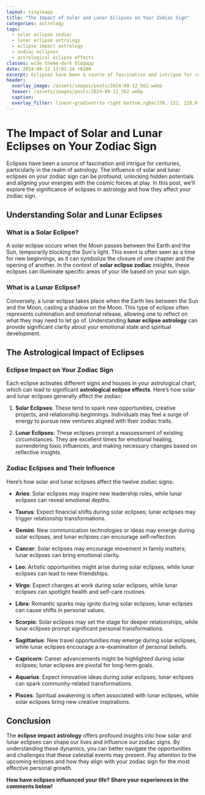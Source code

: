 ```yaml
---
layout: singleapp
title: "The Impact of Solar and Lunar Eclipses on Your Zodiac Sign"
categories: astrology
tags:
  - solar eclipse zodiac
  - lunar eclipse astrology
  - eclipse impact astrology
  - zodiac eclipses
  - astrological eclipse effects
classes: wide theme-dark blogapp
date: 2024-09-12 13:01:14 +0100
excerpt: Eclipses have been a source of fascination and intrigue for centuries, particularly in the realm of astrology. The influence of solar and lunar eclipses on...
header:
  overlay_image: /assets/images/posts/2024-09-12_562.webp
  teaser: /assets/images/posts/2024-09-12_562.webp
  caption: 
  overlay_filter: linear-gradient(to right bottom,rgba(150, 122, 220,0.8), rgba(255,245,208,0.5))
---
```


# The Impact of Solar and Lunar Eclipses on Your Zodiac Sign

Eclipses have been a source of fascination and intrigue for centuries, particularly in the realm of astrology. The influence of solar and lunar eclipses on your zodiac sign can be profound, unlocking hidden potentials and aligning your energies with the cosmic forces at play. In this post, we'll explore the significance of eclipses in astrology and how they affect your zodiac sign.

## Understanding Solar and Lunar Eclipses

### What is a Solar Eclipse?

A solar eclipse occurs when the Moon passes between the Earth and the Sun, temporarily blocking the Sun's light. This event is often seen as a time for new beginnings, as it can symbolize the closure of one chapter and the opening of another. In the context of **solar eclipse zodiac** insights, these eclipses can illuminate specific areas of your life based on your sun sign.

### What is a Lunar Eclipse?

Conversely, a lunar eclipse takes place when the Earth lies between the Sun and the Moon, casting a shadow on the Moon. This type of eclipse often represents culmination and emotional release, allowing one to reflect on what they may need to let go of. Understanding **lunar eclipse astrology** can provide significant clarity about your emotional state and spiritual development.

## The Astrological Impact of Eclipses

### Eclipse Impact on Your Zodiac Sign

Each eclipse activates different signs and houses in your astrological chart, which can lead to significant **astrological eclipse effects**. Here’s how solar and lunar eclipses generally affect the zodiac:

1. **Solar Eclipses**: These tend to spark new opportunities, creative projects, and relationship beginnings. Individuals may feel a surge of energy to pursue new ventures aligned with their zodiac traits.
   
2. **Lunar Eclipses**: These eclipses prompt a reassessment of existing circumstances. They are excellent times for emotional healing, surrendering toxic influences, and making necessary changes based on reflective insights.

### Zodiac Eclipses and Their Influence

Here’s how solar and lunar eclipses affect the twelve zodiac signs:

- **Aries**: Solar eclipses may inspire new leadership roles, while lunar eclipses can reveal emotional depths.
  
- **Taurus**: Expect financial shifts during solar eclipses; lunar eclipses may trigger relationship transformations.
  
- **Gemini**: New communication technologies or ideas may emerge during solar eclipses, and lunar eclipses can encourage self-reflection.
  
- **Cancer**: Solar eclipses may encourage movement in family matters; lunar eclipses can bring emotional clarity.
  
- **Leo**: Artistic opportunities might arise during solar eclipses, while lunar eclipses can lead to new friendships.
  
- **Virgo**: Expect changes at work during solar eclipses, while lunar eclipses can spotlight health and self-care routines.
  
- **Libra**: Romantic sparks may ignite during solar eclipses; lunar eclipses can cause shifts in personal values.
  
- **Scorpio**: Solar eclipses may set the stage for deeper relationships, while lunar eclipses prompt significant personal transformations.
  
- **Sagittarius**: New travel opportunities may emerge during solar eclipses, while lunar eclipses encourage a re-examination of personal beliefs.
  
- **Capricorn**: Career advancements might be highlighted during solar eclipses; lunar eclipses are pivotal for long-term goals.
  
- **Aquarius**: Expect innovative ideas during solar eclipses; lunar eclipses can spark community-related transformations.
  
- **Pisces**: Spiritual awakening is often associated with lunar eclipses, while solar eclipses bring new creative inspirations.

## Conclusion

The **eclipse impact astrology** offers profound insights into how solar and lunar eclipses can shape our lives and influence our zodiac signs. By understanding these dynamics, you can better navigate the opportunities and challenges that these celestial events may present. Pay attention to the upcoming eclipses and how they align with your zodiac sign for the most effective personal growth.

**How have eclipses influenced your life? Share your experiences in the comments below!**